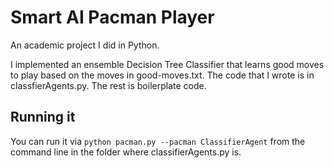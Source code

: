 # Smart AI Pacman Player

An academic project I did in Python.

I implemented an ensemble Decision Tree Classifier that learns good moves to play based on the moves in good-moves.txt.
The code that I wrote is in classfierAgents.py. The rest is boilerplate code.

## Running it
You can run it via `python pacman.py --pacman ClassifierAgent` from the command line in the folder where classifierAgents.py is.

